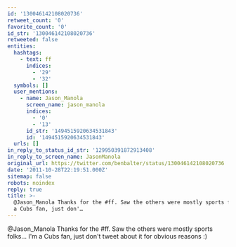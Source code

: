 ```yaml
---
id: '130046142108020736'
retweet_count: '0'
favorite_count: '0'
id_str: '130046142108020736'
retweeted: false
entities:
  hashtags:
    - text: ff
      indices:
        - '29'
        - '32'
  symbols: []
  user_mentions:
    - name: Jason_Manola
      screen_name: jason_manola
      indices:
        - '0'
        - '13'
      id_str: '1494515920634531843'
      id: '1494515920634531843'
  urls: []
in_reply_to_status_id_str: '129950391872913408'
in_reply_to_screen_name: JasonManola
original_url: https://twitter.com/benbalter/status/130046142108020736
date: '2011-10-28T22:19:51.000Z'
sitemap: false
robots: noindex
reply: true
title: >-
  @Jason_Manola Thanks for the #ff. Saw the others were mostly sports folks… I'm
  a Cubs fan, just don'…
---
```


@Jason_Manola Thanks for the #ff. Saw the others were mostly sports folks… I'm a Cubs fan, just don't tweet about it for obvious reasons :)